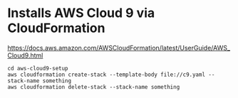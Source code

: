 # Installs AWS Cloud 9 via CloudFormation

https://docs.aws.amazon.com/AWSCloudFormation/latest/UserGuide/AWS_Cloud9.html

```
cd aws-cloud9-setup
aws cloudformation create-stack --template-body file://c9.yaml --stack-name something
aws cloudformation delete-stack --stack-name something
```